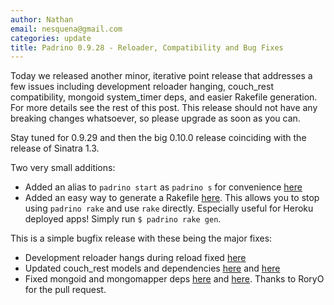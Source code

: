 ```yaml
---
author: Nathan
email: nesquena@gmail.com
categories: update
title: Padrino 0.9.28 - Reloader, Compatibility and Bug Fixes
---
```


Today we released another minor, iterative point release that addresses a few issues including development reloader hanging, couch\_rest compatibility, mongoid system\_timer deps, and easier Rakefile generation. For more details see the rest of this post. This release should not have any breaking changes whatsoever, so please upgrade as soon as you can.

Stay tuned for 0.9.29 and then the big 0.10.0 release coinciding with the release of Sinatra 1.3.

<break>

Two very small additions:

-   Added an alias to `padrino start` as `padrino s` for convenience [here](https://github.com/padrino/padrino-framework/commit/ef47900afffc1ff0743fc3aa723639efd4975d06)
-   Added an easy way to generate a Rakefile [here](https://github.com/padrino/padrino-framework/commit/81e54b116d54ee791ccd44e7156ee4156f16034c). This allows you to stop using `padrino rake` and use `rake` directly. Especially useful for Heroku deployed apps! Simply run `$ padrino rake gen`.

This is a simple bugfix release with these being the major fixes:

-   Development reloader hangs during reload fixed [here](https://github.com/padrino/padrino-framework/commit/054c2795600d2ce7e220dd1cef2cbe2755b273d2)
-   Updated couch\_rest models and dependencies [here](https://github.com/padrino/padrino-framework/commit/d6d053965511fb170cf5befc89bbeeefa7cd24e9) and [here](https://github.com/padrino/padrino-framework/commit/a836741cf6017ae955f90d44a743c4a0b226e1d7)
-   Fixed mongoid and mongomapper deps [here](https://github.com/padrino/padrino-framework/commit/e5cff99646e50b6f44d1bb7b07e63090a688b551) and [here](https://github.com/padrino/padrino-framework/commit/ff320862bfbf76ff3c46e70aa519672039ad1604). Thanks to RoryO for the pull request.
